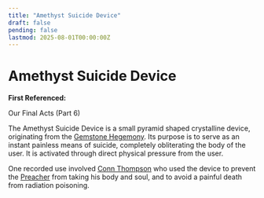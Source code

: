 ```yaml
---
title: "Amethyst Suicide Device"
draft: false
pending: false
lastmod: 2025-08-01T00:00:00Z
---
```


# Amethyst Suicide Device

**First Referenced:**

Our Final Acts (Part 6)

The Amethyst Suicide Device is a small pyramid shaped crystalline device, originating from the [Gemstone Hegemony](/unknown/gemstone-hegemony/). Its purpose is to serve as an instant painless means of suicide, completely obliterating the body of the user. It is activated through direct physical pressure from the user.

One recorded use involved [Conn Thompson](/people/conn-thompson/) who used the device to prevent the [Preacher](/entities/preacher/) from taking his body and soul, and to avoid a painful death from radiation poisoning.